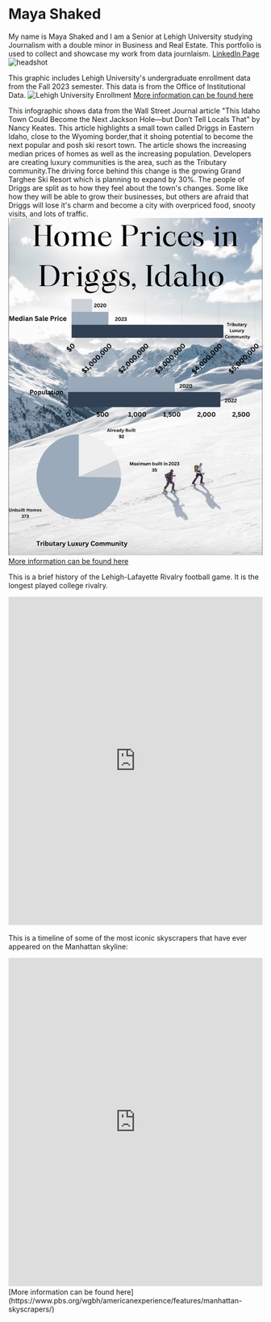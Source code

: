 # Maya Shaked
My name is Maya Shaked and I am a Senior at Lehigh University studying Journalism with a double minor in Business and Real Estate. This portfolio is used to collect and showcase my work from data journlaism. 
[LinkedIn Page](http://www.linkedin.com/in/mayashaked426)
![headshot](https://github.com/mayashaked4/mayashaked4.github.io/blob/main/Maya%20Shaked.jpg?raw=true)

This graphic includes Lehigh University's undergraduate enrollment data from the Fall 2023 semester. This data is from the Office of Institutional Data. 
![Lehigh University Enrollment](https://github.com/mayashaked4/mayashaked4.github.io/blob/main/Total%20Number%20of%20Undergraduate%20Students.png?raw=true)
[More information can be found here](https://data.lehigh.edu/sites/oirsa.lehigh.edu/files/LUprofile_2022.pdf)

This infographic shows data from the Wall Street Journal article "This Idaho Town Could Become the Next Jackson Hole—but Don’t Tell Locals That" by Nancy Keates. This article highlights a small town called Driggs in Eastern Idaho, close to the Wyoming border,that it shoing potential to become the next popular and posh ski resort town. The article shows the increasing median prices of homes as well as the increasing population. Developers are creating luxury communities is the area, such as the Tributary community.The driving force behind this change is the growing Grand Targhee Ski Resort which is planning to expand by 30%. The people of Driggs are split as to how they feel about the town's changes. Some like how they will be able to grow their businesses, but others are afraid that Driggs will lose it's charm and become a city with overpriced food, snooty visits, and lots of traffic.  
![Drigg's Idaho Population](https://github.com/mayashaked4/mayashaked4.github.io/blob/main/Screenshot%202023-10-01%20at%204.01.19%20PM.png?raw=true)
[More information can be found here](https://www.wsj.com/real-estate/luxury-homes/driggs-idaho-real-estate-market-57f888c9?mod=luxury-homes_more_article_pos13)

This is a brief history of the Lehigh-Lafayette Rivalry football game. It is the longest played college rivalry. 
<iframe src='https://cdn.knightlab.com/libs/timeline3/latest/embed/index.html?source=1oLYWGrtbgPQsoesGHevP4A3v6vyIUzgxAO6KRsU45I8&font=Default&lang=en&initial_zoom=2&height=650' width='100%' height='650' webkitallowfullscreen mozallowfullscreen allowfullscreen frameborder='0'></iframe>

This is a timeline of some of the most iconic skyscrapers that have ever appeared on the Manhattan skyline:
<iframe src='https://cdn.knightlab.com/libs/timeline3/latest/embed/index.html?source=1aBZMn2517Qh9gagn77KOnlmVValGZHFipUMgg-B0Zxw&font=Default&lang=en&initial_zoom=2&height=650' width='100%' height='650' webkitallowfullscreen mozallowfullscreen allowfullscreen frameborder='0'></iframe>
[More information can be found here](https://www.pbs.org/wgbh/americanexperience/features/manhattan-skyscrapers/)
